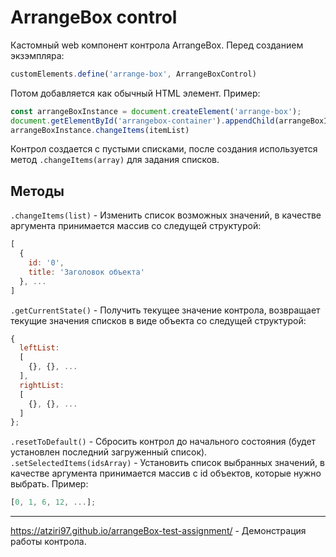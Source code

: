 <h1>ArrangeBox control</h1>
<p>Кастомный web компонент контрола ArrangeBox.
Перед созданием экзэмпляра:
  
```javascript
customElements.define('arrange-box', ArrangeBoxControl)
```
  
Потом добавляется как обычный HTML элемент. Пример:
```javascript
const arrangeBoxInstance = document.createElement('arrange-box');
document.getElementById('arrangebox-container').appendChild(arrangeBoxInstance);
arrangeBoxInstance.changeItems(itemList)
```
Контрол создается с пустыми списками, после создания используется метод <code>.changeItems(array)</code> для задания списков.
</p>
<h2>Методы</h2>
<code>.changeItems(list)</code> - Изменить список возможных значений, в качестве аргумента принимается массив со следущей структурой:

```javascript
[
  {
    id: '0',
    title: 'Заголовок объекта'
  }, ...
]
```
<code>.getCurrentState()</code> - Получить текущее значение контрола, возвращает текущие значения списков в виде объекта со следущей структурой:

```javascript
{
  leftList:
  [
    {}, {}, ...
  ],
  rightList:
  [
    {}, {}, ...
  ]  
};
```
<code>.resetToDefault()</code> - Сбросить контрол до начального состояния (будет установлен последний загруженный список).  
<code>.setSelectedItems(idsArray)</code> - Установить список выбранных значений, в качестве аргумента принимается массив с id объектов, которые нужно выбрать. Пример:

```javascript
[0, 1, 6, 12, ...];
```
---
https://atziri97.github.io/arrangeBox-test-assignment/ - Демонстрация работы контрола.


